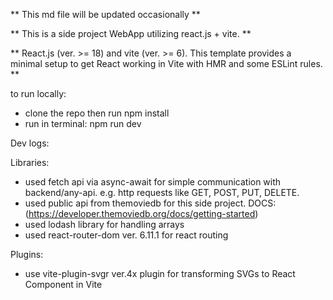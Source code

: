 ** This md file will be updated occasionally **

** This is a side project WebApp utilizing react.js + vite. **

** React.js (ver. >= 18) and vite (ver. >= 6). This template provides a minimal setup to get React working in Vite with HMR and some ESLint rules. **

to run locally:

- clone the repo then run npm install
- run in terminal: npm run dev

Dev logs:

Libraries:

- used fetch api via async-await for simple communication with backend/any-api. e.g. http requests like GET, POST, PUT, DELETE.
- used public api from themoviedb for this side project. DOCS: (https://developer.themoviedb.org/docs/getting-started)
- used lodash library for handling arrays
- used react-router-dom ver. 6.11.1 for react routing

Plugins:

- use vite-plugin-svgr ver.4x plugin for transforming SVGs to React Component in Vite
